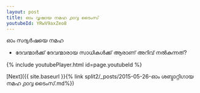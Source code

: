 ```yaml
---
layout: post
title: ഓം വൃഷായ നമഹ ൧൦൮ ടൈംസ്
youtubeId: YRwV9axZeo8
---
```

 
 
 ഓം സദ്യർഷയെ നമഹ 
 
 -  ദേവന്മാർക്ക് ദേവന്മാരായ സാധികൾക്ക് ആരാണ് അറിവ് നൽകുന്നത്? 
 
  
 
  
 
 
 
 
 
 


{% include youtubePlayer.html id=page.youtubeId %}
 
[Next]({{ site.baseurl }}{% link  split2/_posts/2015-05-26-ഓം ശബ്ദാറ്റിഗായ നമഹ  ൧൦൮ ടൈംസ്.md%})
 
